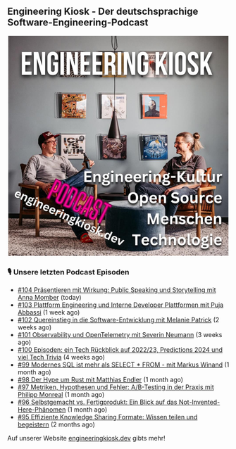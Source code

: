 ## Engineering Kiosk - Der deutschsprachige Software-Engineering-Podcast

<p align="center">
  <img width="500" height="500" src="https://github.com/EngineeringKiosk/.github/blob/main/images/podcast_square.jpg" alt="Engineering Kiosk Podcast" title="Engineering Kiosk Podcast">
</p>

### 🎙️ Unsere letzten Podcast Episoden


- [#104 Präsentieren mit Wirkung: Public Speaking und Storytelling mit Anna Momber](https://engineeringkiosk.dev) (today)
- [#103 Plattform Engineering und Interne Developer Plattformen mit Puja Abbassi](https://engineeringkiosk.dev) (1 week ago)
- [#102 Quereinstieg in die Software-Entwicklung mit Melanie Patrick](https://engineeringkiosk.dev) (2 weeks ago)
- [#101 Observability und OpenTelemetry mit Severin Neumann](https://engineeringkiosk.dev) (3 weeks ago)
- [#100 Episoden: ein Tech Rückblick auf 2022/23, Predictions 2024 und viel Tech Trivia](https://engineeringkiosk.dev) (4 weeks ago)
- [#99 Modernes SQL ist mehr als SELECT * FROM - mit Markus Winand](https://engineeringkiosk.dev) (1 month ago)
- [#98 Der Hype um Rust mit Matthias Endler](https://engineeringkiosk.dev) (1 month ago)
- [#97 Metriken, Hypothesen und Fehler: A/B-Testing in der Praxis mit Philipp Monreal](https://engineeringkiosk.dev) (1 month ago)
- [#96 Selbstgemacht vs. Fertigprodukt: Ein Blick auf das Not-Invented-Here-Phänomen](https://engineeringkiosk.dev) (1 month ago)
- [#95 Effiziente Knowledge Sharing Formate: Wissen teilen und begeistern](https://engineeringkiosk.dev) (2 months ago)

Auf unserer Website [engineeringkiosk.dev](https://engineeringkiosk.dev/) gibts mehr!
